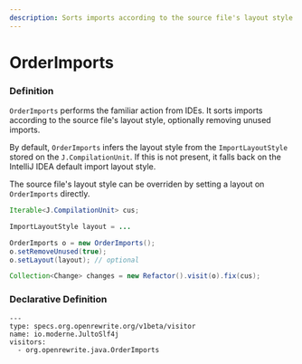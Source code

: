 ```yaml
---
description: Sorts imports according to the source file's layout style
---
```


# OrderImports

### Definition

`OrderImports` performs the familiar action from IDEs. It sorts imports according to the source file's layout style, optionally removing unused imports.

By default, `OrderImports` infers the layout style from the `ImportLayoutStyle` stored on the `J.CompilationUnit`. If this is not present, it falls back on the IntelliJ IDEA default import layout style.

The source file's layout style can be overriden by setting a layout on `OrderImports` directly.

```java
Iterable<J.CompilationUnit> cus;

ImportLayoutStyle layout = ...

OrderImports o = new OrderImports();
o.setRemoveUnused(true);
o.setLayout(layout); // optional

Collection<Change> changes = new Refactor().visit(o).fix(cus);
```

### Declarative Definition

```text
---
type: specs.org.openrewrite.org/v1beta/visitor
name: io.moderne.JultoSlf4j
visitors:
  - org.openrewrite.java.OrderImports  
```

